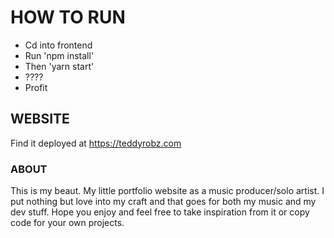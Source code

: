 # HOW TO RUN
- Cd into frontend
- Run 'npm install'
- Then 'yarn start'
- ????
- Profit

## WEBSITE
Find it deployed at https://teddyrobz.com

### ABOUT
This is my beaut. My little portfolio website as a music producer/solo artist. I put nothing but love into my craft and that goes for both my music and my dev stuff. Hope you enjoy and feel free to take inspiration from it or copy code for your own projects.